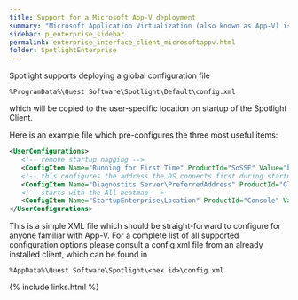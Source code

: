 ```yaml
---
title: Support for a Microsoft App-V deployment
summary: "Microsoft Application Virtualization (also known as App-V) is an application virtualization and application streaming solution from Microsoft. This page provides information regarding running a Spotlight Client in an App-V deployment."
sidebar: p_enterprise_sidebar
permalink: enterprise_interface_client_microsoftappv.html
folder: SpotlightEnterprise
---
```





Spotlight supports deploying a global configuration file

```
%ProgramData%\Quest Software\Spotlight\Default\config.xml
```

which will be copied to the user-specific location on startup of the Spotlight Client.

Here is an example file which pre-configures the three most useful items:

```xml
<UserConfigurations>
   <!-- remove startup nagging -->
   <ConfigItem Name="Running for First Time" ProductId="SoSSE" Value="bool:0"/>
   <!-- this configures the address the DS connects first during startup -->
   <ConfigItem Name="Diagnostics Server\PreferredAddress" ProductId="Global" Value="str:fully.qualified.host.name"/>
   <!-- starts with the All heatmap -->
   <ConfigItem Name="StartupEnterprise\Location" ProductId="Console" Value="str:DSManager.ViewsTabs.&quot;All&quot;\DSManager.HeatMap\\&quot;All&quot;"/>
</UserConfigurations>
```

This is a simple XML file which should be straight-forward to configure for anyone familiar with App-V.
For a complete list of all supported configuration options please consult a config.xml file from an already installed client, which can be found in

```
%AppData%\Quest Software\Spotlight\<hex id>\config.xml
```

{% include links.html %}
